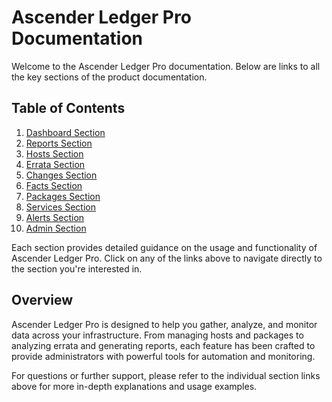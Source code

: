 # Ascender Ledger Pro Documentation

Welcome to the Ascender Ledger Pro documentation. Below are links to all the key sections of the product documentation.

## Table of Contents

1. [Dashboard Section](dashboard.md)
2. [Reports Section](reports.md)
3. [Hosts Section](hosts.md)
4. [Errata Section](errata.md)
5. [Changes Section](changes.md)
6. [Facts Section](facts.md)
7. [Packages Section](packages.md)
8. [Services Section](services.md)
9. [Alerts Section](alerts.md)
10. [Admin Section](admin.md)

Each section provides detailed guidance on the usage and functionality of Ascender Ledger Pro. Click on any of the links above to navigate directly to the section you're interested in.

## Overview

Ascender Ledger Pro is designed to help you gather, analyze, and monitor data across your infrastructure. From managing hosts and packages to analyzing errata and generating reports, each feature has been crafted to provide administrators with powerful tools for automation and monitoring.

For questions or further support, please refer to the individual section links above for more in-depth explanations and usage examples.
